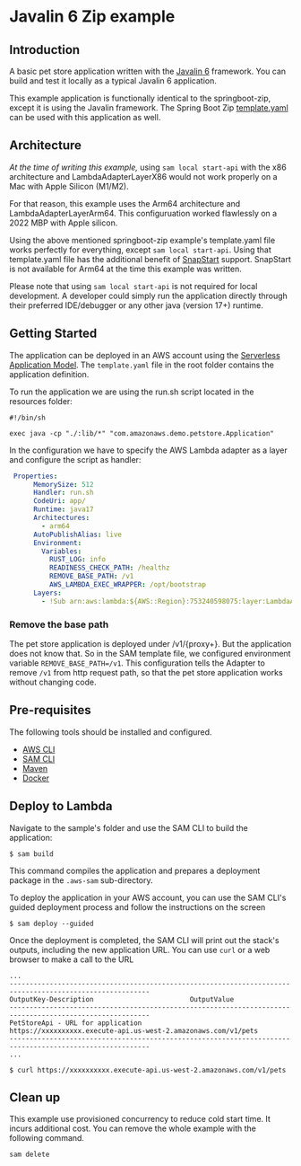 # Javalin 6 Zip example

## Introduction
A basic pet store application written with the [Javalin 6](https://javalin.io) framework. You can build and test it locally as a typical Javalin 6 application.

This example application is functionally identical to the springboot-zip, except it is using the Javalin framework.  The Spring Boot Zip [template.yaml](../springboot-zip/template.yaml) can be used with this application as well.  

## Architecture
*At the time of writing this example,* using `sam local start-api` with the x86 architecture and LambdaAdapterLayerX86 would not work properly on a Mac with Apple Silicon (M1/M2).

For that reason, this example uses the Arm64 architecture and LambdaAdapterLayerArm64.  This configuruation worked flawlessly on a 2022 MBP with Apple silicon.

Using the above mentioned springboot-zip example's template.yaml file works perfectly for everything, except `sam local start-api`.  Using that template.yaml file has the additional benefit of [SnapStart](https://docs.aws.amazon.com/lambda/latest/dg/snapstart.html) support.  SnapStart is not available for Arm64 at the time this example was written.

Please note that using `sam local start-api` is not required for local development.  A developer could simply run the application directly through their preferred IDE/debugger or any other java (version 17+) runtime.

## Getting Started

The application can be deployed in an AWS account using the [Serverless Application Model](https://github.com/awslabs/serverless-application-model). The `template.yaml` file in the root folder contains the application definition.

To run the application we are using the run.sh script located in the resources folder:

```shell
#!/bin/sh

exec java -cp "./:lib/*" "com.amazonaws.demo.petstore.Application"
```

In the configuration we have to specify the AWS Lambda adapter as a layer and configure the script as handler:

```yaml
 Properties:
      MemorySize: 512
      Handler: run.sh
      CodeUri: app/
      Runtime: java17
      Architectures:
        - arm64
      AutoPublishAlias: live
      Environment:
        Variables:
          RUST_LOG: info
          READINESS_CHECK_PATH: /healthz
          REMOVE_BASE_PATH: /v1
          AWS_LAMBDA_EXEC_WRAPPER: /opt/bootstrap
      Layers:
        - !Sub arn:aws:lambda:${AWS::Region}:753240598075:layer:LambdaAdapterLayerArm64:20
```

### Remove the base path

The pet store application is deployed under /v1/{proxy+}. But the application does not know that. So in the SAM template file, we configured environment variable `REMOVE_BASE_PATH=/v1`. 
This configuration tells the Adapter to remove `/v1` from http request path, so that the pet store application works without changing code. 


## Pre-requisites

The following tools should be installed and configured.

* [AWS CLI](https://aws.amazon.com/cli/)
* [SAM CLI](https://github.com/awslabs/aws-sam-cli)
* [Maven](https://maven.apache.org/)
* [Docker](https://www.docker.com/products/docker-desktop)

## Deploy to Lambda
Navigate to the sample's folder and use the SAM CLI to build the application:

```shell
$ sam build
```

This command compiles the application and prepares a deployment package in the `.aws-sam` sub-directory.

To deploy the application in your AWS account, you can use the SAM CLI's guided deployment process and follow the instructions on the screen

```shell
$ sam deploy --guided
```

Once the deployment is completed, the SAM CLI will print out the stack's outputs, including the new application URL. You can use `curl` or a web browser to make a call to the URL

```shell
...
---------------------------------------------------------------------------------------------------------
OutputKey-Description                        OutputValue
---------------------------------------------------------------------------------------------------------
PetStoreApi - URL for application            https://xxxxxxxxxx.execute-api.us-west-2.amazonaws.com/v1/pets
---------------------------------------------------------------------------------------------------------
...

$ curl https://xxxxxxxxxx.execute-api.us-west-2.amazonaws.com/v1/pets
```

## Clean up

This example use provisioned concurrency to reduce cold start time. It incurs additional cost. You can remove the whole example with the following command. 

```shell
sam delete
```
